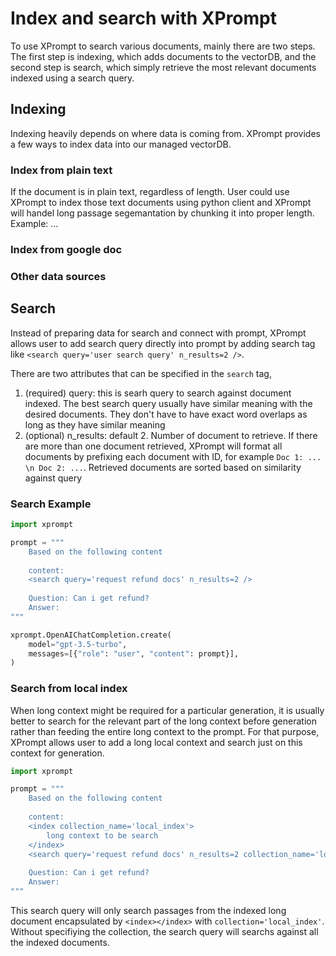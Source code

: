 # Index and search with XPrompt  

To use XPrompt to search various documents, mainly there are two steps. The first step is indexing, which adds documents to the vectorDB, and the second step is search, which simply retrieve the most relevant documents indexed using a search query.  

## Indexing
Indexing heavily depends on where data is coming from. XPrompt provides a few ways to index data into our managed vectorDB. 

### Index from plain text
If the document is in plain text, regardless of length. User could use XPrompt to index those text documents using python client and XPrompt will handel long passage segemantation by chunking it into proper length.  
Example:
...


### Index from google doc

### Other data sources

## Search
Instead of preparing data for search and connect with prompt, XPrompt allows user to add search query directly into prompt by adding search tag like `<search query='user search query' n_results=2 />`.  

There are two attributes that can be specified in the `search` tag,
1. (required) query: this is searh query to search against document indexed. The best search query usually have similar meaning with the desired documents. They don't have to have exact word overlaps as long as they have similar meaning
2. (optional) n_results: default 2. Number of document to retrieve. If there are more than one document retrieved, XPrompt will format all documents by prefixing each document with ID, for example `Doc 1: ... \n Doc 2: ...`. Retrieved documents are sorted based on similarity against query

### Search Example
```python
import xprompt

prompt = """
	Based on the following content
	
	content:
	<search query='request refund docs' n_results=2 />
	
	Question: Can i get refund?
	Answer:
"""

xprompt.OpenAIChatCompletion.create(
    model="gpt-3.5-turbo", 
    messages=[{"role": "user", "content": prompt}],
)
```

### Search from local index
When long context might be required for a particular generation, it is usually better to search for the relevant part of the long context before generation rather than feeding the entire long context to the prompt. For that purpose, XPrompt allows user to add a long local context and search just on this context for generation.

```python
import xprompt

prompt = """
	Based on the following content
	
	content:
	<index collection_name='local_index'>
		long context to be search
	</index>
	<search query='request refund docs' n_results=2 collection_name='local_index' />
	
	Question: Can i get refund?
	Answer:
"""

```

This search query will only search passages from the indexed long document encapsulated by `<index></index>` with `collection='local_index'`. Without specifiying the collection, the search query will searchs against all the indexed documents.
